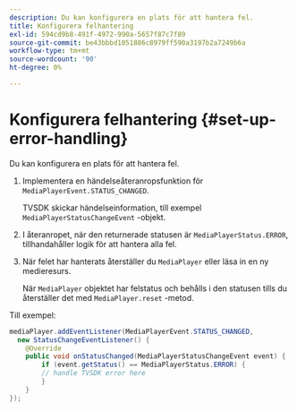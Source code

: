```yaml
---
description: Du kan konfigurera en plats för att hantera fel.
title: Konfigurera felhantering
exl-id: 594cd9b8-491f-4972-990a-5657f87c7f89
source-git-commit: be43bbbd1051886c8979ff590a3197b2a7249b6a
workflow-type: tm+mt
source-wordcount: '90'
ht-degree: 0%

---
```


# Konfigurera felhantering {#set-up-error-handling}

Du kan konfigurera en plats för att hantera fel.

1. Implementera en händelseåteranropsfunktion för `MediaPlayerEvent.STATUS_CHANGED`.

   TVSDK skickar händelseinformation, till exempel `MediaPlayerStatusChangeEvent` -objekt.
1. I återanropet, när den returnerade statusen är `MediaPlayerStatus.ERROR`, tillhandahåller logik för att hantera alla fel.
1. När felet har hanterats återställer du `MediaPlayer` eller läsa in en ny medieresurs.

   När `MediaPlayer` objektet har felstatus och behålls i den statusen tills du återställer det med `MediaPlayer.reset` -metod.

<!--<a id="example_E74BB605ED08450295B8902F1E4BB8F5"></a>-->

Till exempel:

```java
mediaPlayer.addEventListener(MediaPlayerEvent.STATUS_CHANGED,  
  new StatusChangeEventListener() { 
    @Override 
    public void onStatusChanged(MediaPlayerStatusChangeEvent event) { 
        if (event.getStatus() == MediaPlayerStatus.ERROR) { 
        // handle TVSDK error here 
        } 
    } 
});
```
